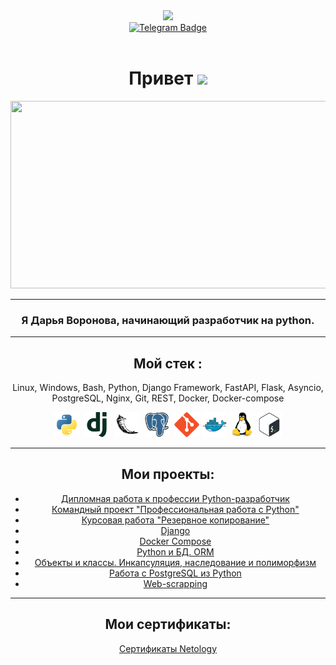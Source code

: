 <div id="header" align="center">
  <img src="https://media.giphy.com/media/coxQHKASG60HrHtvkt/giphy.gif" width="100"/>
</div>
<div id="badges" align="center">
  <a href="https://t.me/Missis_D">
    <img src="https://img.shields.io/badge/Telegram-blue?style=for-the-badge&logo=Telegram&logoColor=white" alt="Telegram Badge"/>
  </a>
  </div>
<div id="badges" align="center">
  <img src="https://komarev.com/ghpvc/?username=VoronovaDA&style=flat-square&color=blue" alt=""/>
<h1 align="center">
  Привет
  <img src="https://media.giphy.com/media/hvRJCLFzcasrR4ia7z/giphy.gif" width="30px"/>
</h1>
<div>
  <img src="https://media.giphy.com/media/137EaR4vAOCn1S/giphy.gif" width="600" height="300"/>
</div>

---

### Я Дарья Воронова, начинающий разработчик на python.

---

## Мой стек :
Linux, Windows, Bash, Python, Django Framework, FastAPI, Flask, Asyncio, PostgreSQL, Nginx, Git, REST, Docker, Docker-compose
<div>
  <img src="https://github.com/devicons/devicon/blob/master/icons/python/python-original.svg"  title="Python" alt="Python" width="40" height="40"/>&nbsp;
  <img src="https://github.com/devicons/devicon/blob/master/icons/django/django-plain.svg"  title="Django" alt="Django" width="40" height="40"/>&nbsp;
  <img src="https://github.com/devicons/devicon/blob/master/icons/flask/flask-original.svg"  title="Flask" alt="Flask" width="40" height="40"/>&nbsp;
  <img src="https://github.com/devicons/devicon/blob/master/icons/postgresql/postgresql-original.svg"  title="PostgreSQL" alt="PostgreSQL" width="40" height="40"/>&nbsp;
  <img src="https://github.com/devicons/devicon/blob/master/icons/git/git-original.svg" title="Git" alt="Git" width="40" height="40"/>
  <img src="https://github.com/devicons/devicon/blob/master/icons/docker/docker-original.svg" title="Docker" alt="Docker" width="40" height="40"/>
  <img src="https://github.com/devicons/devicon/blob/master/icons/linux/linux-original.svg" title="Linux" alt="Linux" width="40" height="40"/>
  <img src="https://github.com/devicons/devicon/blob/master/icons/bash/bash-original.svg" title="Bash" alt="Bash" width="40" height="40"/>
</div>

---

## Мои проекты:
- [Дипломная работа к профессии Python-разработчик](https://github.com/VoronovaDA/Netology_pd_diplom)
- [Командный проект "Профессиональная работа с Python"](https://github.com/VoronovaDA/Team_project.py)
- [Курсовая работа "Резервное копирование"](https://github.com/VoronovaDA/Course_work.py)
- [Django](https://github.com/VoronovaDA/Django_HW.py)
- [Docker Compose](https://github.com/VoronovaDA/Docker-compose)
- [Python и БД. ORM](https://github.com/VoronovaDA/sqlalchemy-HW)
- [Объекты и классы. Инкапсуляция, наследование и полиморфизм](https://github.com/VoronovaDA/OOP-homework)
- [Работа с PostgreSQL из Python](https://github.com/VoronovaDA/SQL-HW)
- [Web-scrapping](https://github.com/VoronovaDA/Web-scrapping.py)

---

## Мои сертификаты:
[Сертификаты Netology](https://github.com/VoronovaDA/My_certificate)
